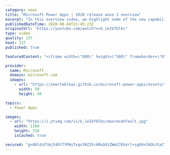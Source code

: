 ```yaml
---
category: news
title: "Microsoft Power Apps | 2020 release wave 1 overview"
excerpt: "In this overview video, we highlight some of the new capabilities included in the latest update to Microsoft Power Apps.      Here are the capabilities covered:     UI enhancements       • Save is always visible       • Chart formatting  Grid user experience enhancements       • Conditional search  "
publishedDateTime: 2020-08-04T21:45:23Z
originalUrl: "https://youtube.com/watch?v=b_ieIGfOlbs"
type: video
quality: 137
heat: 137
published: true

featuredContent: "<iframe width=\"800\" height=\"500\" frameborder=\"0\" src=\"https://www.youtube.com/embed/b_ieIGfOlbs\" allow=\"accelerometer; autoplay; encrypted-media; gyroscope; picture-in-picture\" allowfullscreen></iframe>"

provider:
  name: Microsoft
  domain: microsoft.com
  images:
    - url: "https://smartableai.github.io/microsoft-power-apps/assets/images/organizations/microsoft.com-50x50.jpg"
      width: 50
      height: 50

topics:
  - Power Apps

images:
  - url: "https://i.ytimg.com/vi/b_ieIGfOlbs/maxresdefault.jpg"
    width: 1280
    height: 720
    isCached: true

secured: "g+O0ldzFlWj54OlTYPWsTxqsYNZ2Fc6MuQ4tZWm27Eh4rl+sg69+IdGhJtaCTe8ro7TmA86dT8OcWJaoGH//aoW0ZavAFnDfR8A/XLxbVo797HN9LuVDSt7GUr986f63Ss07Zx0kbyW26A6RJf6ISvHIK4og70ZWcXB37jjmBU1vUl+qlI3hcz/GFRbfPpmwLUDdYWTu2CoeUKY8akxsx5x+YJ/Hyvs3PZfndDpZpYJBkxUNvX8a2Dr15LFqSMkDYehYjWA++Y8NjCczH+ZlXEIwqyQN+BM4PCn10IaiGr1mv52Jn5bSyCXNgOJX+eR1cATftuCB54Eyl9/oMzkIv+7xv8KjEzUJKyqJcGp4jlSevoqaf8VUjMYqQzzQtjz65MWhi+l5jcDZaa6uxr1iVb1eqeDyyts0UHerixYJ1xovpqKVo0StfO1812cZwHN/;ITiX0lzNvJtTDUoHlKijzw=="
---
```


